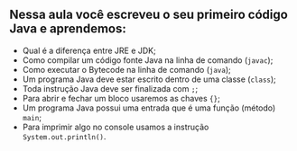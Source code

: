 ## Nessa aula você escreveu o seu primeiro código Java e aprendemos:

- Qual é a diferença entre JRE e JDK;
- Como compilar um código fonte Java na linha de comando (`javac`);
- Como executar o Bytecode na linha de comando (`java`);
- Um programa Java deve estar escrito dentro de uma classe (`class`);
- Toda instrução Java deve ser finalizada com `;`;
- Para abrir e fechar um bloco usaremos as chaves `{}`;
- Um programa Java possui uma entrada que é uma função (método) `main`;
- Para imprimir algo no console usamos a instrução `System.out.println()`.
